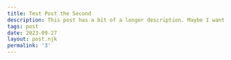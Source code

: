 ```yaml
---
title: Test Post the Second
description: This post has a bit of a longer description. Maybe I want to truncate it after a while, but if I don't then I can always keep the description to a set number of characters.
tags: post
date: 2023-09-27
layout: post.njk
permalink: '3'
---
```

